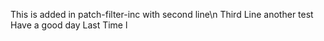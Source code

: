 This is added in patch-filter-inc
with second line\n Third Line 
another test
Have a good day 
Last Time
l

